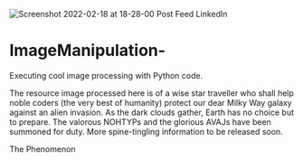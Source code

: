 ![Screenshot 2022-02-18 at 18-28-00 Post Feed LinkedIn](https://user-images.githubusercontent.com/96743401/161512275-e9e9b2a6-efd3-4a9c-ad3e-9bb08fe47306.png)
# ImageManipulation-
Executing cool image processing with Python code.

The resource image processed here is of a wise star traveller who shall help noble coders (the very best of humanity) protect our dear Milky Way galaxy
against an alien invasion. 
As the dark clouds gather, Earth has no choice but to prepare.
The valorous NOHTYPs and the glorious AVAJs have been summoned for duty. More spine-tingling information to be released soon.

The Phenomenon 
